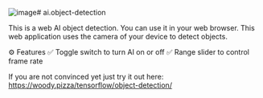 ![image](https://github.com/user-attachments/assets/30f61241-4676-4a4a-ab84-b1dcd0d339d8)# ai.object-detection

This is a web AI object detection. You can use it in your web browser. This web application uses the camera of your device to detect objects.

⚙️ Features
✅ Toggle switch to turn AI on or off
✅ Range slider to control frame rate

If you are not convinced yet just try it out here: https://woody.pizza/tensorflow/object-detection/
